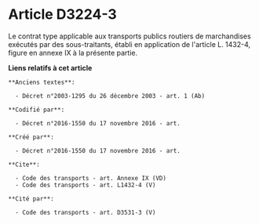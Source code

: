 # Article D3224-3

Le contrat type applicable aux transports publics routiers de marchandises exécutés par des sous-traitants, établi en
application de l'article L. 1432-4, figure en annexe IX à la présente partie.

**Liens relatifs à cet article**

	**Anciens textes**:

	  - Décret n°2003-1295 du 26 décembre 2003 - art. 1 (Ab)

	**Codifié par**:

	  - Décret n°2016-1550 du 17 novembre 2016 - art.

	**Créé par**:

	  - Décret n°2016-1550 du 17 novembre 2016 - art.

	**Cite**:

	  - Code des transports - art. Annexe IX (VD)
	  - Code des transports - art. L1432-4 (V)

	**Cité par**:

	  - Code des transports - art. D3531-3 (V)
